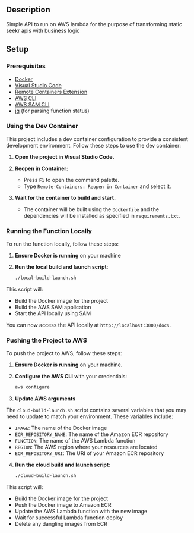 
## Description

Simple API to run on AWS lambda for the purpose of transforming static seekr apis with business logic

## Setup

### Prerequisites

- [Docker](https://www.docker.com/get-started)
- [Visual Studio Code](https://code.visualstudio.com/)
- [Remote Containers Extension](https://marketplace.visualstudio.com/items?itemName=ms-vscode-remote.remote-containers)
- [AWS CLI](https://docs.aws.amazon.com/cli/latest/userguide/install-cliv2.html)
- [AWS SAM CLI](https://docs.aws.amazon.com/serverless-application-model/latest/developerguide/install-sam-cli.html)
- [jq](https://stedolan.github.io/jq/download/) (for parsing function status)

### Using the Dev Container

This project includes a dev container configuration to provide a consistent development environment. Follow these steps to use the dev container:

1. **Open the project in Visual Studio Code.**

2. **Reopen in Container:**
   - Press `F1` to open the command palette.
   - Type `Remote-Containers: Reopen in Container` and select it.

3. **Wait for the container to build and start.**
   - The container will be built using the `Dockerfile` and the dependencies will be installed as specified in `requirements.txt`.

### Running the Function Locally

To run the function locally, follow these steps:

1. **Ensure Docker is running** on your machine

2. **Run the local build and launch script**:
    ```sh
    ./local-build-launch.sh
    ```

This script will:

- Build the Docker image for the project
- Build the AWS SAM application
- Start the API locally using SAM

You can now access the API locally at `http://localhost:3000/docs`.

### Pushing the Project to AWS

To push the project to AWS, follow these steps:

1. **Ensure Docker is running** on your machine.

2. **Configure the AWS CLI** with your credentials:
    ```sh
    aws configure
    ```

3. **Update AWS arguments**

The `cloud-build-launch.sh` script contains several variables that you may need to update to match your environment. These variables include:

- `IMAGE`: The name of the Docker image
- `ECR_REPOSITORY_NAME`: The name of the Amazon ECR repository
- `FUNCTION`: The name of the AWS Lambda function
- `REGION`: The AWS region where your resources are located
- `ECR_REPOSITORY_URI`: The URI of your Amazon ECR repository


4. **Run the cloud build and launch script**:
    ```sh
    ./cloud-build-launch.sh
    ```

This script will:

- Build the Docker image for the project
- Push the Docker image to Amazon ECR
- Update the AWS Lambda function with the new image
- Wait for successful Lambda function deploy
- Delete any dangling images from ECR